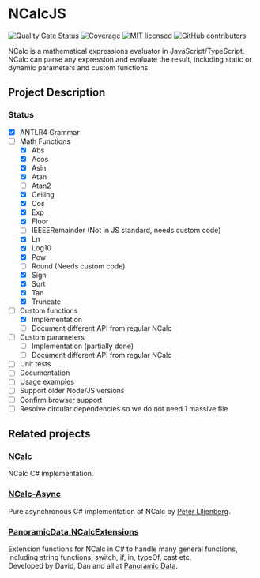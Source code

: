 # NCalcJS

[![Quality Gate Status](https://sonarcloud.io/api/project_badges/measure?project=ThomasHambach_NcalcJS&metric=alert_status)](https://sonarcloud.io/summary/new_code?id=ThomasHambach_NcalcJS) [![Coverage](https://sonarcloud.io/api/project_badges/measure?project=ThomasHambach_NcalcJS&metric=coverage)](https://sonarcloud.io/summary/new_code?id=ThomasHambach_NcalcJS) [![MIT licensed](https://img.shields.io/badge/license-MIT-blue.svg)](LICENSE) [![GitHub contributors](https://img.shields.io/github/contributors/thomashambach/NCalcJS.svg)](https://github.com/thomashambach/NCalcJS/graphs/contributors) 

NCalc is a mathematical expressions evaluator in JavaScript/TypeScript. NCalc can parse any expression and evaluate the result, including static or dynamic parameters and custom functions.

## Project Description

### Status

- [x] ANTLR4 Grammar
- [ ] Math Functions
  - [x] Abs
  - [x] Acos
  - [x] Asin
  - [x] Atan
  - [ ] Atan2  
  - [x] Ceiling
  - [x] Cos
  - [x] Exp
  - [x] Floor
  - [ ] IEEEERemainder (Not in JS standard, needs custom code)
  - [x] Ln
  - [x] Log10
  - [x] Pow
  - [ ] Round (Needs custom code)
  - [x] Sign
  - [x] Sqrt
  - [x] Tan
  - [x] Truncate
- [ ] Custom functions
  - [x] Implementation
  - [ ] Document different API from regular NCalc
- [ ] Custom parameters
  - [ ] Implementation (partially done)
  - [ ] Document different API from regular NCalc
- [ ] Unit tests
- [ ] Documentation
- [ ] Usage examples
- [ ] Support older Node/JS versions
- [ ] Confirm browser support
- [ ] Resolve circular dependencies so we do not need 1 massive file

## Related projects

### [NCalc](https://github.com/ncalc/ncalc/)

NCalc C# implementation.

### [NCalc-Async](https://github.com/ncalc/ncalc-async/)

Pure asynchronous C# implementation of NCalc by [Peter Liljenberg](https://github.com/petli).

### [PanoramicData.NCalcExtensions](https://github.com/panoramicdata/PanoramicData.NCalcExtensions)

Extension functions for NCalc in C# to handle many general functions,  
including string functions, switch, if, in, typeOf, cast etc.  
Developed by David, Dan and all at [Panoramic Data](https://github.com/panoramicdata).

